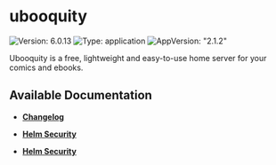 # ubooquity

![Version: 6.0.13](https://img.shields.io/badge/Version-6.0.13-informational?style=flat-square) ![Type: application](https://img.shields.io/badge/Type-application-informational?style=flat-square) ![AppVersion: "2.1.2"](https://img.shields.io/badge/AppVersion-"2.1.2"-informational?style=flat-square)

Ubooquity is a free, lightweight and easy-to-use home server for your comics and ebooks.

## Available Documentation

- [**Changelog**](CHANGELOG)

- [**Helm Security**](container-security)

- [**Helm Security**](helm-security)

